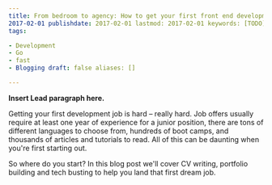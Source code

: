 ```yaml
---
title: From bedroom to agency: How to get your first front end development job linktitle: TODO description: TODO date:
2017-02-01 publishdate: 2017-02-01 lastmod: 2017-02-01 keywords: [TODO]
tags:

- Development
- Go
- fast
- Blogging draft: false aliases: []

---
```


**Insert Lead paragraph here.**

Getting your first development job is hard – really hard. Job offers usually require at least one year of experience for
a junior position, there are tons of different languages to choose from, hundreds of boot camps, and thousands of
articles and tutorials to read. All of this can be daunting when you're first starting out.

So where do you start? In this blog post we'll cover CV writing, portfolio building and tech busting to help you land
that first dream job.


